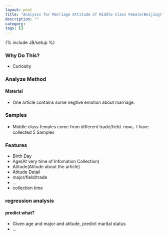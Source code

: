 ```yaml
---
layout: post
title: "Analysis for Marriage Attitude of Middle Class Female(Beijing)"
description: ""
category: 
tags: []
---
```

{% include JB/setup %}

### Why Do This?
- Curiosity

### Analyze Method

#### Material
- One article contains some negtive emotion about marriage.

### Samples
- Middle class females come from different trade/field. now，I have collected 5 Samples


### Features
- Birth Day
- Age(At very time of Infomation Collection)
- Atitude(Atitude about the article)
- Atitude Detail
- major/field/trade
- ...
- collection time

### regression analysis
#### predict what?
- Given age and major and atitude, predict marital status
- ...

